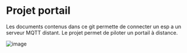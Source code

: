# Projet portail

Les documents contenus dans ce git permette de connecter un esp a un serveur MQTT distant. Le projet permet de piloter un portail à distance.

![image](https://user-images.githubusercontent.com/68150357/229281170-36dc17a5-eb95-46ff-8986-02b1d7bc7e6e.png)

